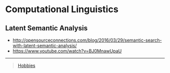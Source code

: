 

Computational Linguistics
=========================

Latent Semantic Analysis
------------------------

-   <http://opensourceconnections.com/blog/2016/03/29/semantic-search-with-latent-semantic-analysis/>
-   <https://www.youtube.com/watch?v=BJ0MnawUpaU>

* * * * *

> [Hobbies](Hobbies)
